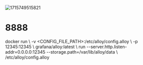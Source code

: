 ![1715749515821](https://github.com/Thronedodyssey2235/8888/assets/171140648/1387fa0b-2b75-4524-a1a3-3d85c813485e)
# 8888
docker run \   -v &lt;CONFIG_FILE_PATH>:/etc/alloy/config.alloy \   -p 12345:12345 \   grafana/alloy:latest \     run --server.http.listen-addr=0.0.0.0:12345 --storage.path=/var/lib/alloy/data \     /etc/alloy/config.alloy
